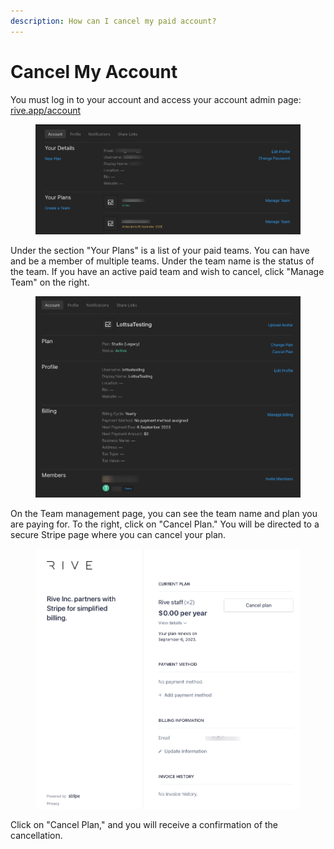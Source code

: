 ```yaml
---
description: How can I cancel my paid account?
---
```


# Cancel My Account

You must log in to your account and access your account admin page: [rive.app/account](https://rive.app/account/)

<figure><img src="../../../.gitbook/assets/Rive-Account (1) (1).png" alt=""><figcaption></figcaption></figure>

Under the section "Your Plans" is a list of your paid teams. You can have and be a member of multiple teams. Under the team name is the status of the team. If you have an active paid team and wish to cancel, click "Manage Team" on the right.&#x20;

<figure><img src="../../../.gitbook/assets/Rive-Manage-Team (1).png" alt=""><figcaption></figcaption></figure>

On the Team management page, you can see the team name and plan you are paying for. To the right, click on "Cancel Plan." You will be directed to a secure Stripe page where you can cancel your plan.&#x20;

<figure><img src="../../../.gitbook/assets/Rive-Inc-Billing.png" alt=""><figcaption></figcaption></figure>

Click on "Cancel Plan," and you will receive a confirmation of the cancellation.&#x20;
